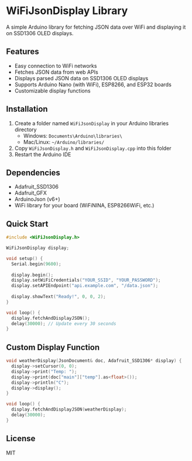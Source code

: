 # WiFiJsonDisplay Library

A simple Arduino library for fetching JSON data over WiFi and displaying it on SSD1306 OLED displays.

## Features

- Easy connection to WiFi networks
- Fetches JSON data from web APIs
- Displays parsed JSON data on SSD1306 OLED displays
- Supports Arduino Nano (with WiFi), ESP8266, and ESP32 boards
- Customizable display functions

## Installation

1. Create a folder named `WiFiJsonDisplay` in your Arduino libraries directory
   - Windows: `Documents\Arduino\libraries\`
   - Mac/Linux: `~/Arduino/libraries/`
2. Copy `WiFiJsonDisplay.h` and `WiFiJsonDisplay.cpp` into this folder
3. Restart the Arduino IDE

## Dependencies

- Adafruit_SSD1306
- Adafruit_GFX
- ArduinoJson (v6+)
- WiFi library for your board (WiFiNINA, ESP8266WiFi, etc.)

## Quick Start

```cpp
#include <WiFiJsonDisplay.h>

WiFiJsonDisplay display;

void setup() {
  Serial.begin(9600);
  
  display.begin();
  display.setWiFiCredentials("YOUR_SSID", "YOUR_PASSWORD");
  display.setAPIEndpoint("api.example.com", "/data.json");
  
  display.showText("Ready!", 0, 0, 2);
}

void loop() {
  display.fetchAndDisplayJSON();
  delay(30000); // Update every 30 seconds
}
```

## Custom Display Function

```cpp
void weatherDisplay(JsonDocument& doc, Adafruit_SSD1306* display) {
  display->setCursor(0, 0);
  display->print("Temp: ");
  display->print(doc["main"]["temp"].as<float>());
  display->println("C");
  display->display();
}

void loop() {
  display.fetchAndDisplayJSON(weatherDisplay);
  delay(30000);
}
```

## License

MIT
